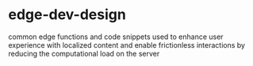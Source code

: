 # edge-dev-design
common edge functions and code snippets used to enhance user experience with localized content and enable frictionless interactions by reducing the computational load on the server
